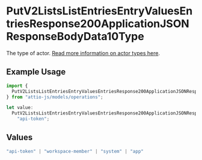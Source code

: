 # PutV2ListsListEntriesEntryValuesEntriesResponse200ApplicationJSONResponseBodyData10Type

The type of actor. [Read more information on actor types here](/docs/actors).

## Example Usage

```typescript
import {
  PutV2ListsListEntriesEntryValuesEntriesResponse200ApplicationJSONResponseBodyData10Type,
} from "attio-js/models/operations";

let value:
  PutV2ListsListEntriesEntryValuesEntriesResponse200ApplicationJSONResponseBodyData10Type =
    "api-token";
```

## Values

```typescript
"api-token" | "workspace-member" | "system" | "app"
```